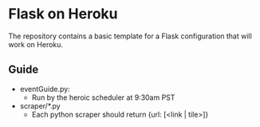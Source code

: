 # Flask on Heroku

The repository contains a basic template for a Flask configuration that will work on Heroku.  

## Guide
- eventGuide.py:
	- Run by the heroic scheduler at 9:30am PST
- scraper/*.py
	- Each python scraper should return {url: [\<link | tile>]}


